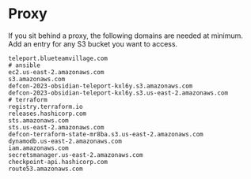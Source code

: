 # Proxy

If you sit behind a proxy, the following domains are needed at minimum.
Add an entry for any S3 bucket you want to access.
```
teleport.blueteamvillage.com
# ansible
ec2.us-east-2.amazonaws.com
s3.amazonaws.com
defcon-2023-obsidian-teleport-kxl6y.s3.amazonaws.com
defcon-2023-obsidian-teleport-kxl6y.s3.us-east-2.amazonaws.com
# terraform
registry.terraform.io
releases.hashicorp.com
sts.amazonaws.com
sts.us-east-2.amazonaws.com
defcon-terraform-state-mr8ba.s3.us-east-2.amazonaws.com
dynamodb.us-east-2.amazonaws.com
iam.amazonaws.com
secretsmanager.us-east-2.amazonaws.com
checkpoint-api.hashicorp.com
route53.amazonaws.com
```
